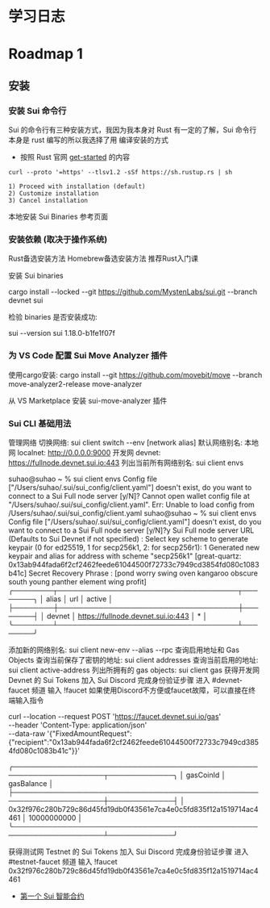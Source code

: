 # 学习日志

# Roadmap 1

## 安装

### 安装 Sui 命令行

Sui 的命令行有三种安装方式，我因为我本身对 Rust 有一定的了解，Sui 命令行本身是 rust 编写的所以我选择了用
编译安装的方式

- 按照 Rust 官网 [get-started](https://www.rust-lang.org/learn/get-started) 的内容

```shell
curl --proto '=https' --tlsv1.2 -sSf https://sh.rustup.rs | sh
```

```
1) Proceed with installation (default)
2) Customize installation
3) Cancel installation
```

本地安装 Sui Binaries
参考页面

### 安装依赖 (取决于操作系统)
Rust备选安装方法
Homebrew备选安装方法
推荐Rust入门课

安装 Sui binaries

cargo install --locked --git https://github.com/MystenLabs/sui.git --branch devnet sui

检验 binaries 是否安装成功:

sui --version
sui 1.18.0-b1fe1f07f

### 为 VS Code 配置 Sui Move Analyzer 插件
使用cargo安装: cargo install --git https://github.com/movebit/move --branch move-analyzer2-release move-analyzer

从 VS Marketplace 安装 sui-move-analyzer 插件

### Sui CLI 基础用法

管理网络
切换网络: sui client switch --env [network alias]
默认网络别名:
本地网 localnet: http://0.0.0.0:9000
开发网 devnet: https://fullnode.devnet.sui.io:443
列出当前所有网络别名: sui client envs

suhao@suhao ~ %  sui client envs
Config file ["/Users/suhao/.sui/sui_config/client.yaml"] doesn't exist, do you want to connect to a Sui Full node server [y/N]?
Cannot open wallet config file at "/Users/suhao/.sui/sui_config/client.yaml". Err: Unable to load config from /Users/suhao/.sui/sui_config/client.yaml
suhao@suhao ~ %  sui client envs
Config file ["/Users/suhao/.sui/sui_config/client.yaml"] doesn't exist, do you want to connect to a Sui Full node server [y/N]?y
Sui Full node server URL (Defaults to Sui Devnet if not specified) :
Select key scheme to generate keypair (0 for ed25519, 1 for secp256k1, 2: for secp256r1):
1
Generated new keypair and alias for address with scheme "secp256k1" [great-quartz: 0x13ab944fada6f2cf2462feede61044500f72733c7949cd3854fd080c1083b41c]
Secret Recovery Phrase : [pond worry swing oven kangaroo obscure south young panther element wing profit]
╭────────┬────────────────────────────────────┬────────╮
│ alias  │ url                                │ active │
├────────┼────────────────────────────────────┼────────┤
│ devnet │ https://fullnode.devnet.sui.io:443 │ *      │
╰────────┴────────────────────────────────────┴────────╯

添加新的网络别名: sui client new-env --alias <ALIAS> --rpc <RPC>
查询启用地址和 Gas Objects
查询当前保存了密钥的地址: sui client addresses
查询当前启用的地址: sui client active-address
列出所拥有的 gas objects: sui client gas
获得开发网 Devnet 的 Sui Tokens
加入 Sui Discord
完成身份验证步骤
进入 #devnet-faucet 频道
输入 !faucet <WALLET ADDRESS>
如果使用Discord不方便或faucet故障，可以直接在终端输入指令

curl --location --request POST 'https://faucet.devnet.sui.io/gas' \
--header 'Content-Type: application/json' \
--data-raw '{"FixedAmountRequest":{"recipient":"0x13ab944fada6f2cf2462feede61044500f72733c7949cd3854fd080c1083b41c"}}'

╭────────────────────────────────────────────────────────────────────┬─────────────╮
│ gasCoinId                                                          │ gasBalance  │
├────────────────────────────────────────────────────────────────────┼─────────────┤
│ 0x32f976c280b729c86d45fd19db0f43561e7ca4e0c5fd835f12a1519714ac4461 │ 10000000000 │
╰────────────────────────────────────────────────────────────────────┴─────────────╯

获得测试网 Testnet 的 Sui Tokens
加入 Sui Discord
完成身份验证步骤
进入 #testnet-faucet 频道
输入 !faucet 0x32f976c280b729c86d45fd19db0f43561e7ca4e0c5fd835f12a1519714ac4461


- [第一个 Sui 智能合约](./docs/counter.md)
